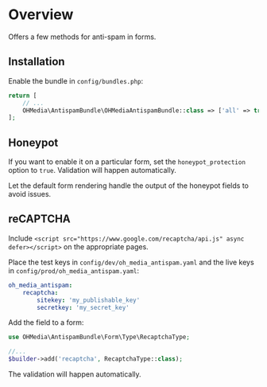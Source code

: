 Overview
========

Offers a few methods for anti-spam in forms.

Installation
------------

Enable the bundle in `config/bundles.php`:

```php
return [
    // ...
    OHMedia\AntispamBundle\OHMediaAntispamBundle::class => ['all' => true],
];
```


Honeypot
--------

If you want to enable it on a particular form, set the `honeypot_protection`
option to `true`. Validation will happen automatically.

Let the default form rendering handle the output of the honeypot fields to avoid
issues.

reCAPTCHA
---------

Include `<script src="https://www.google.com/recaptcha/api.js" async defer></script>`
on the appropriate pages.

Place the test keys in `config/dev/oh_media_antispam.yaml`
and the live keys in `config/prod/oh_media_antispam.yaml`:

```yaml
oh_media_antispam:
    recaptcha:
        sitekey: 'my_publishable_key'
        secretkey: 'my_secret_key'
```

Add the field to a form:

```php
use OHMedia\AntispamBundle\Form\Type\RecaptchaType;

//...
$builder->add('recaptcha', RecaptchaType::class);
```

The validation will happen automatically.
